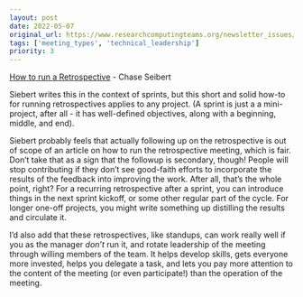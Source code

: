 ```yaml
---
layout: post
date: 2022-05-07
original_url: https://www.researchcomputingteams.org/newsletter_issues/0121
tags: ['meeting_types', 'technical_leadership']
priority: 3
---
```


<!-- markdownlint-disable MD033 -->
<!-- markdownlint-disable MD041 -->
<!-- markdownlint-disable MD049 -->

[How to run a Retrospective](https://chase-seibert.github.io/blog/2022/04/22/how-to-run-a-retrospective.html) - Chase Seibert

Siebert writes this in the context of sprints, but this short and solid how-to for running retrospectives applies to any project.  (A sprint is just a  a mini-project, after all - it has well-defined objectives, along with a beginning, middle, and end).

Siebert probably feels that actually following up on the retrospective is out of scope of an article on how to run the retrospective meeting, which is fair.  Don’t take that as a sign that the followup is secondary, though!  People will stop contributing if they don’t see good-faith efforts to incorporate the results of the  feedback into improving the work.  After all, that’s the whole point, right?  For a recurring retrospective after a sprint, you can introduce things in the next sprint kickoff, or some other regular part of the cycle.  For longer one-off projects, you might write something up distilling the results and circulate it.

I’d also add that these retrospectives, like standups, can work really well if you as the manager *don’t* run it, and rotate leadership of the meeting through willing members of the team.  It helps develop skills, gets everyone more invested, helps you delegate a task, and lets you pay more attention to the content of the meeting (or even participate!) than the operation of the meeting.
